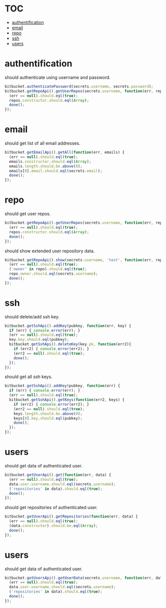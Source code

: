 # TOC
   - [authentification](#authentification)
   - [email](#email)
   - [repo](#repo)
   - [ssh](#ssh)
   - [users](#users)
<a name=""></a>
 
<a name="authentification"></a>
# authentification
should authenticate using username and password.

```js
bitbucket.authenticatePassword(secrets.username, secrets.password);
bitbucket.getRepoApi().getUserRepos(secrets.username, function(err, repos) {
  (err == null).should.eql(true);
  repos.constructor.should.eql(Array);
  done();
});
```

<a name="email"></a>
# email
should get list of all email addresses.

```js
bitbucket.getEmailApi().getAll(function(err, emails) {
  (err == null).should.eql(true);
  emails.constructor.should.eql(Array);
  emails.length.should.be.above(0);
  emails[0].email.should.eql(secrets.email);
  done();
});
```

<a name="repo"></a>
# repo
should get user repos.

```js
bitbucket.getRepoApi().getUserRepos(secrets.username, function(err, repos) {
  (err == null).should.eql(true);
  repos.constructor.should.eql(Array);
  done();
});
```

should show extended user repository data.

```js
bitbucket.getRepoApi().show(secrets.username, 'test', function(err, repo) {
  (err == null).should.eql(true);
  ('owner' in repo).should.eql(true);
  repo.owner.should.eql(secrets.username);
  done();
});
```

<a name="ssh"></a>
# ssh
should delete/add ssh key.

```js
bitbucket.getSshApi().addKey(pubkey, function(err, key) {
  if (err) { console.error(err); }
  (err == null).should.eql(true);
  key.key.should.eql(pubkey);
  bitbucket.getSshApi().deleteKey(key.pk, function(err2){
    if (err2) { console.error(err2); }
    (err2 == null).should.eql(true);
    done();
  });
});
```

should get all ssh keys.

```js
bitbucket.getSshApi().addKey(pubkey, function(err) {
  if (err) { console.error(err); }
  (err == null).should.eql(true);
  bitbucket.getSshApi().getKeys(function(err2, keys) {
    if (err2) { console.error(err2); }
    (err2 == null).should.eql(true);
    keys.length.should.be.above(0);
    keys[0].key.should.eql(pubkey);
    done();
  });
});
```

<a name="users"></a>
# users
should get data of authenticated user.

```js
bitbucket.getUserApi().get(function(err, data) {
  (err == null).should.eql(true);
  data.user.username.should.eql(secrets.username);
  ('repositories' in data).should.eql(true);
  done();
});
```

should get repositories of authenticated user.

```js
bitbucket.getUserApi().getRepositories(function(err, data) {
  (err == null).should.eql(true);
  (data.constructor).should.be.eql(Array);
  done();
});
```

<a name="users"></a>
# users
should get data of authenticated user.

```js
bitbucket.getUsersApi().getUserData(secrets.username, function(err, data) {
  (err == null).should.eql(true);
  data.user.username.should.eql(secrets.username);
  ('repositories' in data).should.eql(true);
  done();
});
```

